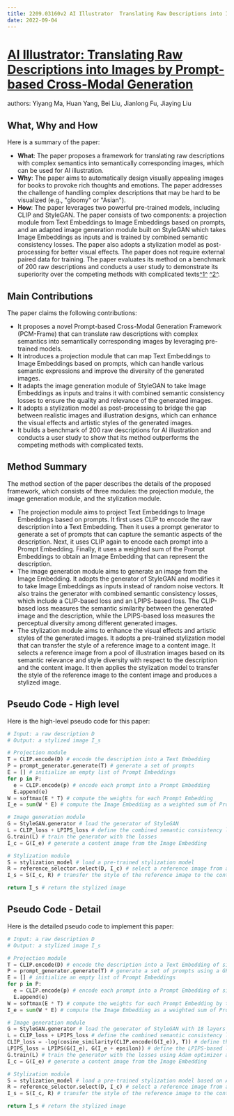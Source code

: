 ```yaml
---
title: 2209.03160v2 AI Illustrator  Translating Raw Descriptions into Images by Prompt-based Cross-Modal Generation
date: 2022-09-04
---
```


# [AI Illustrator: Translating Raw Descriptions into Images by Prompt-based Cross-Modal Generation](http://arxiv.org/abs/2209.03160v2)

authors: Yiyang Ma, Huan Yang, Bei Liu, Jianlong Fu, Jiaying Liu


## What, Why and How

[1]: https://arxiv.org/abs/2209.03160v2 "[2209.03160v2] AI Illustrator: Translating Raw Descriptions into Images ..."
[2]: https://arxiv.org/pdf/2209.03160v2.pdf "AI Illustrator: Translating Raw Descriptions into Images by Prompt ..."
[3]: http://export.arxiv.org/abs/2209.03160v2 "[2209.03160v2] AI Illustrator: Translating Raw Descriptions into Images ..."

Here is a summary of the paper:

- **What**: The paper proposes a framework for translating raw descriptions with complex semantics into semantically corresponding images, which can be used for AI illustration.
- **Why**: The paper aims to automatically design visually appealing images for books to provoke rich thoughts and emotions. The paper addresses the challenge of handling complex descriptions that may be hard to be visualized (e.g., "gloomy" or "Asian").
- **How**: The paper leverages two powerful pre-trained models, including CLIP and StyleGAN. The paper consists of two components: a projection module from Text Embeddings to Image Embeddings based on prompts, and an adapted image generation module built on StyleGAN which takes Image Embeddings as inputs and is trained by combined semantic consistency losses. The paper also adopts a stylization model as post-processing for better visual effects. The paper does not require external paired data for training. The paper evaluates its method on a benchmark of 200 raw descriptions and conducts a user study to demonstrate its superiority over the competing methods with complicated texts[^1^][1] [^2^][2].

## Main Contributions

The paper claims the following contributions:

- It proposes a novel Prompt-based Cross-Modal Generation Framework (PCM-Frame) that can translate raw descriptions with complex semantics into semantically corresponding images by leveraging pre-trained models.
- It introduces a projection module that can map Text Embeddings to Image Embeddings based on prompts, which can handle various semantic expressions and improve the diversity of the generated images.
- It adapts the image generation module of StyleGAN to take Image Embeddings as inputs and trains it with combined semantic consistency losses to ensure the quality and relevance of the generated images.
- It adopts a stylization model as post-processing to bridge the gap between realistic images and illustration designs, which can enhance the visual effects and artistic styles of the generated images.
- It builds a benchmark of 200 raw descriptions for AI illustration and conducts a user study to show that its method outperforms the competing methods with complicated texts.

## Method Summary

The method section of the paper describes the details of the proposed framework, which consists of three modules: the projection module, the image generation module, and the stylization module.

- The projection module aims to project Text Embeddings to Image Embeddings based on prompts. It first uses CLIP to encode the raw description into a Text Embedding. Then it uses a prompt generator to generate a set of prompts that can capture the semantic aspects of the description. Next, it uses CLIP again to encode each prompt into a Prompt Embedding. Finally, it uses a weighted sum of the Prompt Embeddings to obtain an Image Embedding that can represent the description.
- The image generation module aims to generate an image from the Image Embedding. It adopts the generator of StyleGAN and modifies it to take Image Embeddings as inputs instead of random noise vectors. It also trains the generator with combined semantic consistency losses, which include a CLIP-based loss and an LPIPS-based loss. The CLIP-based loss measures the semantic similarity between the generated image and the description, while the LPIPS-based loss measures the perceptual diversity among different generated images.
- The stylization module aims to enhance the visual effects and artistic styles of the generated images. It adopts a pre-trained stylization model that can transfer the style of a reference image to a content image. It selects a reference image from a pool of illustration images based on its semantic relevance and style diversity with respect to the description and the content image. It then applies the stylization model to transfer the style of the reference image to the content image and produces a stylized image.

## Pseudo Code - High level

Here is the high-level pseudo code for this paper:

```python
# Input: a raw description D
# Output: a stylized image I_s

# Projection module
T = CLIP.encode(D) # encode the description into a Text Embedding
P = prompt_generator.generate(T) # generate a set of prompts
E = [] # initialize an empty list of Prompt Embeddings
for p in P:
  e = CLIP.encode(p) # encode each prompt into a Prompt Embedding
  E.append(e)
W = softmax(E * T) # compute the weights for each Prompt Embedding
I_e = sum(W * E) # compute the Image Embedding as a weighted sum of Prompt Embeddings

# Image generation module
G = StyleGAN.generator # load the generator of StyleGAN
L = CLIP_loss + LPIPS_loss # define the combined semantic consistency losses
G.train(L) # train the generator with the losses
I_c = G(I_e) # generate a content image from the Image Embedding

# Stylization module
S = stylization_model # load a pre-trained stylization model
R = reference_selector.select(D, I_c) # select a reference image from a pool of illustration images
I_s = S(I_c, R) # transfer the style of the reference image to the content image

return I_s # return the stylized image
```

## Pseudo Code - Detail

Here is the detailed pseudo code to implement this paper:

```python
# Input: a raw description D
# Output: a stylized image I_s

# Projection module
T = CLIP.encode(D) # encode the description into a Text Embedding of size 512
P = prompt_generator.generate(T) # generate a set of prompts using a GPT-3 model with T as the input
E = [] # initialize an empty list of Prompt Embeddings
for p in P:
  e = CLIP.encode(p) # encode each prompt into a Prompt Embedding of size 512
  E.append(e)
W = softmax(E * T) # compute the weights for each Prompt Embedding by taking the dot product with T and applying softmax
I_e = sum(W * E) # compute the Image Embedding as a weighted sum of Prompt Embeddings

# Image generation module
G = StyleGAN.generator # load the generator of StyleGAN with 18 layers and 512 latent dimensions
L = CLIP_loss + LPIPS_loss # define the combined semantic consistency losses
CLIP_loss = -log(cosine_similarity(CLIP.encode(G(I_e)), T)) # define the CLIP-based loss as the negative log of the cosine similarity between the generated image and the description
LPIPS_loss = LPIPS(G(I_e), G(I_e + epsilon)) # define the LPIPS-based loss as the LPIPS distance between two slightly different generated images
G.train(L) # train the generator with the losses using Adam optimizer and gradient clipping
I_c = G(I_e) # generate a content image from the Image Embedding

# Stylization module
S = stylization_model # load a pre-trained stylization model based on AdaIN
R = reference_selector.select(D, I_c) # select a reference image from a pool of illustration images using a scoring function that considers semantic relevance and style diversity
I_s = S(I_c, R) # transfer the style of the reference image to the content image using AdaIN

return I_s # return the stylized image
```